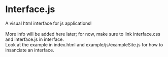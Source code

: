 # Interface.js
 A visual html interface for js applications!
 <br><br>
 More info will be added here later; for now, make sure to link interface.css and interface.js in interface.
 <br>
 Look at the example in index.html and example/js/exampleSite.js for how to insanciate an interface.
